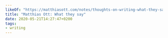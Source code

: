 ```yaml
---
likeOf: "https://matthiasott.com/notes/thoughts-on-writing-what-they-say"
title: "Matthias Ott: What they say"
date: 2020-05-21T14:27:47+0200
tags:
- writing
---
```

